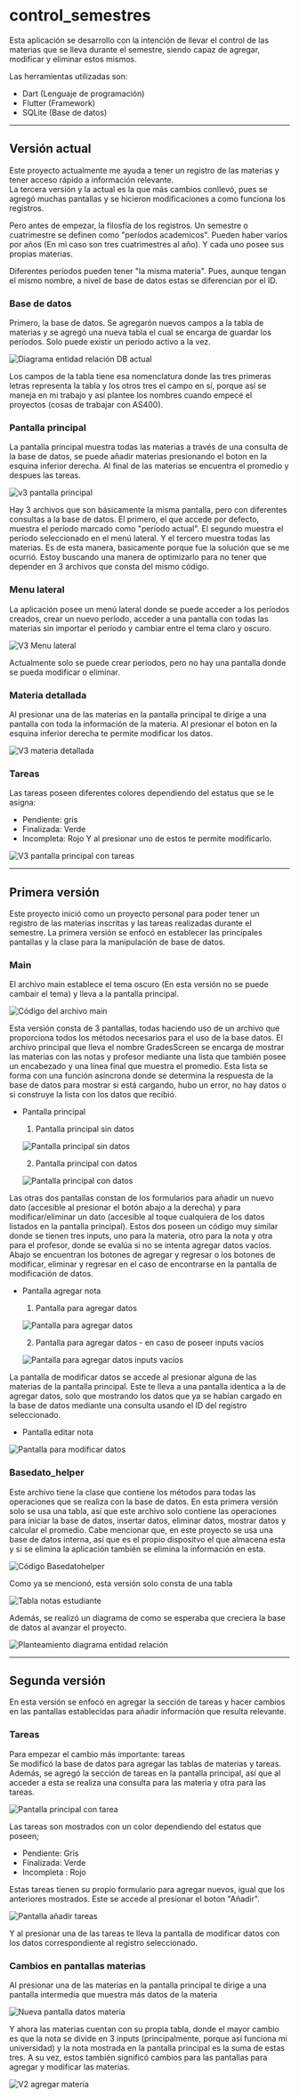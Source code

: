 # control_semestres

Esta aplicación se desarrollo con la intención de llevar el control de las materias que se lleva durante el semestre, siendo capaz de agregar, modificar y eliminar estos mismos.

Las herramientas utilizadas son:
- Dart (Lenguaje de programación)
- Flutter (Framework)
- SQLite (Base de datos)

---

## Versión actual
Este proyecto actualmente me ayuda a tener un registro de las materias y tener acceso rápido a información relevante.<br/>
La tercera versión y la actual es la que más cambios conllevó, pues se agregó muchas pantallas y se hicieron modificaciones a como funciona los registros.

Pero antes de empezar, la filosfía de los registros.
Un semestre o cuatrimestre se definen como "períodos academicos". Pueden haber varíos por años (En mi caso son tres cuatrimestres al año). Y cada uno posee sus propias materias.

Diferentes períodos pueden tener "la misma materia". Pues, aunque tengan el mismo nombre, a nivel de base de datos estas se diferencian por el ID.

### Base de datos
Primero, la base de datos.
Se agregarón nuevos campos a la tabla de materias y se agregó una nueva tabla el cual se encarga de guardar los períodos. Solo puede existir un periodo activo a la vez.

![Diagrama entidad relación DB actual](./doc-media/V3-DB-Entidad-Relacion.jpeg)

Los campos de la tabla tiene esa nomenclatura donde las tres primeras letras representa la tabla y los otros tres el campo en sí, porque así se maneja en mi trabajo y así plantee los nombres cuando empecé el proyectos (cosas de trabajar con AS400).

### Pantalla principal
La pantalla principal muestra todas las materias a través de una consulta de la base de datos, se puede añadir materias presionando el boton en la esquina inferior derecha. Al final de las materias se encuentra el promedio y despues las tareas.

![v3 pantalla principal](./doc-media/V3-pantalla-principal.jpg)

Hay 3 archivos que son básicamente la misma pantalla, pero con diferentes consultas a la base de datos. El primero, el que accede por defecto, muestra el período marcado como "período actual". El segundo muestra el período seleccionado en el menú lateral. Y el tercero muestra todas las materias.
Es de esta manera, basicamente porque fue la solución que se me ocurrió. Estoy buscando una manera de optimizarlo para no tener que depender en 3 archivos que consta del mismo código.

### Menu lateral
La aplicación posee un menú lateral donde se puede acceder a los períodos creados, crear un nuevo período, acceder a una pantalla con todas las materias sin importar el período y cambiar entre el tema claro y oscuro.

![V3 Menu lateral](./doc-media/V3-sidebar.jpg)

Actualmente solo se puede crear períodos, pero no hay una pantalla donde se pueda modificar o eliminar.

### Materia detallada
Al presionar una de las materias en la pantalla principal te dirige a una pantalla con toda la información de la materia. Al presionar el boton en la esquina inferior derecha te permite modificar los datos.

![V3 materia detallada](./doc-media/V3-detalle-materia.jpg)

### Tareas
Las tareas poseen diferentes colores dependiendo del estatus que se le asigna:
- Pendiente: gris
- Finalizada: Verde
- Incompleta: Rojo
Y al presionar uno de estos te permite modificarlo.

![V3 pantalla principal con tareas](./doc-media/V3-tareas.jpg)

---

## Primera versión
Este proyecto inició como un proyecto personal para poder tener un registro de las materias inscritas y las tareas realizadas durante el semestre. La primera versión se enfocó en establecer las principales pantallas y la clase para la manipulación de base de datos.

### Main

El archivo main establece el tema oscuro (En esta versión no se puede cambair el tema) y lleva a la pantalla principal.

![Código del archivo main](./doc-media/V1-main.png)

Esta versión consta de 3 pantallas, todas haciendo uso de un archivo que proporciona todos los métodos necesarios para el uso de la base datos. El archivo principal que lleva el nombre GradesScreen se encarga de mostrar las materias con las notas y profesor mediante una lista que también posee un encabezado y una línea final que muestra el promedio. Esta lista se forma con una función asíncrona donde se determina la respuesta de la base de datos para mostrar si está cargando, hubo un error, no hay datos o si construye la lista con los datos que recibió.

- Pantalla principal

  1. Pantalla principal sin datos


  ![Pantalla principal sin datos](./doc-media/V1-pantalla-principal.png)


  2. Pantalla principal con datos


  ![Pantalla principal con datos](./doc-media/V1-pantalla-principal-datos.png)


Las otras dos pantallas constan de los formularios para añadir un nuevo dato (accesible al presionar el botón abajo a la derecha) y para modificar/eliminar un dato (accesible al toque cualquiera de los datos listados en la pantalla principal). Estos dos poseen un código muy similar donde se tienen tres inputs, uno para la materia, otro para la nota y otra para el profesor, donde se evalúa si no se intenta agregar datos vacíos. Abajo se encuentran los botones de agregar y regresar o los botones de modificar, eliminar y regresar en el caso de encontrarse en la pantalla de modificación de datos.

- Pantalla agregar nota

    1. Pantalla para agregar datos


    ![Pantalla para agregar datos](./doc-media/V1-agregar-materia.png)


    2. Pantalla para agregar datos - en caso de poseer inputs vacíos


    ![Pantalla para agregar datos inputs vacíos](./doc-media/V1-agregar-materia-error.png)


La pantalla de modificar datos se accede al presionar alguna de las materias de la pantalla principal. Este te lleva a una pantalla identica a la de agregar datos, solo que mostrando los datos que ya se habían cargado en la base de datos mediante una consulta usando el ID del registro seleccionado.

- Pantalla editar nota


![Pantalla para modificar datos](./doc-media/V1-agregar-materia-dato.png)


### Basedato_helper
Este archivo tiene la clase que contiene los métodos para todas las operaciones que se realiza con la base de datos. En esta primera versión solo se usa una tabla, así que este archivo solo contiene las operaciones para iniciar la base de datos, insertar datos, eliminar datos, mostrar datos y calcular el promedio.
Cabe mencionar que, en este proyecto se usa una base de datos interna, así que es el propio dispositvo el que almacena esta y si se elimina la aplicación también se elimina la información en esta.

![Código Basedatohelper](./doc-media/V1-basedatohelper.png)

Como ya se mencionó, esta versión solo consta de una tabla

![Tabla notas estudiante](./doc-media/V1-DB.png)

Además, se realizó un diagrama de como se esperaba que creciera la base de datos al avanzar el proyecto.

![Planteamiento diagrama entidad relación](./doc-media/V1-ER-planteamiento.png)

---

## Segunda versión
En esta versión se enfocó en agregar la sección de tareas y hacer cambios en las pantallas establecidas para añadir información que resulta relevante.

### Tareas
Para empezar el cambio más importante: tareas\
Se modificó la base de datos para agregar las tablas de materias y tareas. Además, se agregó la sección de tareas en la pantalla principal, así que al acceder a esta se realiza una consulta para las materia y otra para las tareas.

![Pantalla principal con tarea](./doc-media/V2-pantalla-principal.jpg)

Las tareas son mostrados con un color dependiendo del estatus que poseen;
- Pendiente: Gris
- Finalizada: Verde
- Incompleta : Rojo

Estas tareas tienen su propio formulario para agregar nuevos, igual que los anteriores mostrados. Este se accede al presionar el boton "Añadir".

![Pantalla añadir tareas](./doc-media/V2-agregar-tarea.jpg)

Y al presionar una de las tareas te lleva la pantalla de modificar datos con los datos correspondiente al registro seleccionado.

### Cambios en pantallas materias
Al presionar una de las materias en la pantalla principal te dirige a una pantalla intermedia que muestra más datos de la materia

![Nueva pantalla datos materia](./doc-media/V2-materia-detalle.jpg)

Y ahora las materias cuentan con su propia tabla, donde el mayor cambio es que la nota se divide en 3 inputs (principalmente, porque así funciona mi universidad) y la nota mostrada en la pantalla principal es la suma de estas tres. A su vez, estos también significó cambios para las pantallas para agregar y modificar las materias.

![V2 agregar materia](./doc-media/V2-agregar-materia.jpg)